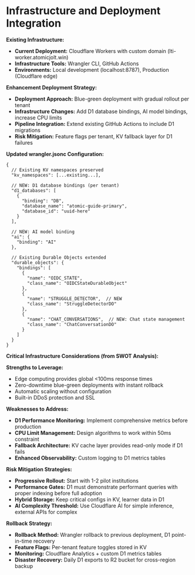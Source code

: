 # Infrastructure and Deployment Integration

**Existing Infrastructure:**

- **Current Deployment:** Cloudflare Workers with custom domain (lti-worker.atomicjolt.win)
- **Infrastructure Tools:** Wrangler CLI, GitHub Actions
- **Environments:** Local development (localhost:8787), Production (Cloudflare edge)

**Enhancement Deployment Strategy:**

- **Deployment Approach:** Blue-green deployment with gradual rollout per tenant
- **Infrastructure Changes:** Add D1 database bindings, AI model bindings, increase CPU limits
- **Pipeline Integration:** Extend existing GitHub Actions to include D1 migrations
- **Risk Mitigation:** Feature flags per tenant, KV fallback layer for D1 failures

**Updated wrangler.jsonc Configuration:**

```jsonc
{
  // Existing KV namespaces preserved
  "kv_namespaces": [...existing...],

  // NEW: D1 database bindings (per tenant)
  "d1_databases": [
    {
      "binding": "DB",
      "database_name": "atomic-guide-primary",
      "database_id": "uuid-here"
    }
  ],

  // NEW: AI model binding
  "ai": {
    "binding": "AI"
  },

  // Existing Durable Objects extended
  "durable_objects": {
    "bindings": [
      {
        "name": "OIDC_STATE",
        "class_name": "OIDCStateDurableObject"
      },
      {
        "name": "STRUGGLE_DETECTOR",  // NEW
        "class_name": "StruggleDetectorDO"
      },
      {
        "name": "CHAT_CONVERSATIONS",  // NEW: Chat state management
        "class_name": "ChatConversationDO"
      }
    ]
  }
}
```

**Critical Infrastructure Considerations (from SWOT Analysis):**

**Strengths to Leverage:**

- Edge computing provides global <100ms response times
- Zero-downtime blue-green deployments with instant rollback
- Automatic scaling without configuration
- Built-in DDoS protection and SSL

**Weaknesses to Address:**

- **D1 Performance Monitoring:** Implement comprehensive metrics before production
- **CPU Limit Management:** Design algorithms to work within 50ms constraint
- **Fallback Architecture:** KV cache layer provides read-only mode if D1 fails
- **Enhanced Observability:** Custom logging to D1 metrics tables

**Risk Mitigation Strategies:**

- **Progressive Rollout:** Start with 1-2 pilot institutions
- **Performance Gates:** D1 must demonstrate performant queries with proper indexing before full adoption
- **Hybrid Storage:** Keep critical configs in KV, learner data in D1
- **AI Complexity Threshold:** Use Cloudflare AI for simple inference, external APIs for complex

**Rollback Strategy:**

- **Rollback Method:** Wrangler rollback to previous deployment, D1 point-in-time recovery
- **Feature Flags:** Per-tenant feature toggles stored in KV
- **Monitoring:** Cloudflare Analytics + custom D1 metrics tables
- **Disaster Recovery:** Daily D1 exports to R2 bucket for cross-region backup

